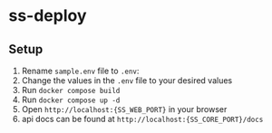 # ss-deploy

## Setup

1. Rename `sample.env` file to `.env`:
2. Change the values in the `.env` file to your desired values
3. Run `docker compose build`
4. Run `docker compose up -d`
5. Open `http://localhost:{SS_WEB_PORT}` in your browser
6. api docs can be found at `http://localhost:{SS_CORE_PORT}/docs`
